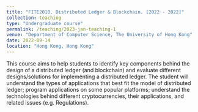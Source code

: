 ```yaml
---
title: "FITE2010. Distributed Ledger & Blockchain. [2022 - 2022]"
collection: teaching
type: "Undergraduate course"
permalink: /teaching/2023-jan-teaching-1
venue: "Department of Computer Science, The University of Hong Kong"
date: 2022-09-14
location: "Hong Kong, Hong Kong"
---
```


This course aims to help students to identify key components behind the design of a distributed ledger (and blockchain) and evaluate different designs/solutions for implementing a distributed ledger.
The student will understand the types of applications that best fit the model of distributed ledger; program applications on some popular platforms; understand the technologies behind different cryptocurrencies, their applications, and related issues (e.g. Regulations).
